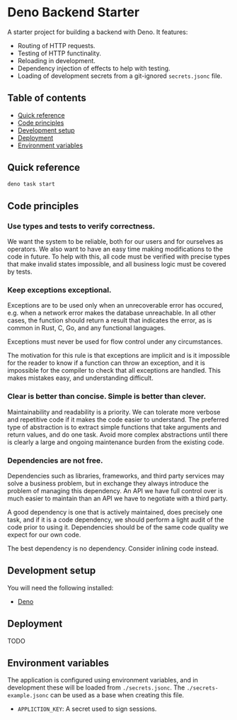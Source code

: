 # Deno Backend Starter

A starter project for building a backend with Deno. It features:

- Routing of HTTP requests.
- Testing of HTTP functinality.
- Reloading in development.
- Dependency injection of effects to help with testing.
- Loading of development secrets from a git-ignored `secrets.jsonc` file.

## Table of contents

- [Quick reference](#quick-reference)
- [Code principles](#code-principles)
- [Development setup](#development-setup)
- [Deployment](#deployment)
- [Environment variables](#environment-variables)

## Quick reference

```sh
deno task start
```


## Code principles

### Use types and tests to verify correctness.

We want the system to be reliable, both for our users and for ourselves as
operators. We also want to have an easy time making modifications to the code in
future. To help with this, all code must be verified with precise types that
make invalid states impossible, and all business logic must be covered by tests.

### Keep exceptions exceptional.

Exceptions are to be used only when an unrecoverable error has occured, e.g.
when a network error makes the database unreachable. In all other cases, the
function should return a result that indicates the error, as is common in Rust,
C, Go, and any functional languages.

Exceptions must never be used for flow control under any circumstances.

The motivation for this rule is that exceptions are implicit and is it
impossible for the reader to know if a function can throw an exception, and it
is impossible for the compiler to check that all exceptions are handled. This
makes mistakes easy, and understanding difficult.

### Clear is better than concise. Simple is better than clever.

Maintainability and readability is a priority. We can tolerate more verbose and
repetitive code if it makes the code easier to understand. The preferred type of
abstraction is to extract simple functions that take arguments and return
values, and do one task. Avoid more complex abstractions until there is clearly
a large and ongoing maintenance burden from the existing code.

### Dependencies are not free.

Dependencies such as libraries, frameworks, and third party services may solve a
business problem, but in exchange they always introduce the problem of managing
this dependency. An API we have full control over is much easier to maintain
than an API we have to negotiate with a third party.

A good dependency is one that is actively maintained, does precisely one task,
and if it is a code dependency, we should perform a light audit of the code
prior to using it. Dependencies should be of the same code quality we expect for
our own code.

The best dependency is no dependency. Consider inlining code instead.


## Development setup

You will need the following installed:

- [Deno](https://deno.land/)


## Deployment

TODO


## Environment variables

The application is configured using environment variables, and in development
these will be loaded from `./secrets.jsonc`. The `./secrets-example.jsonc` can
be used as a base when creating this file.

- `APPLICTION_KEY`: A secret used to sign sessions.


